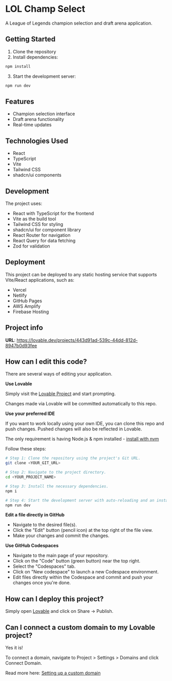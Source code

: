 # LOL Champ Select

A League of Legends champion selection and draft arena application.

## Getting Started

1. Clone the repository
2. Install dependencies:
```bash
npm install
```
3. Start the development server:
```bash
npm run dev
```

## Features

- Champion selection interface
- Draft arena functionality
- Real-time updates

## Technologies Used

- React
- TypeScript
- Vite
- Tailwind CSS
- shadcn/ui components

## Development

The project uses:
- React with TypeScript for the frontend
- Vite as the build tool
- Tailwind CSS for styling
- shadcn/ui for component library
- React Router for navigation
- React Query for data fetching
- Zod for validation

## Deployment

This project can be deployed to any static hosting service that supports Vite/React applications, such as:
- Vercel
- Netlify
- GitHub Pages
- AWS Amplify
- Firebase Hosting

## Project info

**URL**: https://lovable.dev/projects/443d91ad-539c-44dd-812d-8947b0d93fee

## How can I edit this code?

There are several ways of editing your application.

**Use Lovable**

Simply visit the [Lovable Project](https://lovable.dev/projects/443d91ad-539c-44dd-812d-8947b0d93fee) and start prompting.

Changes made via Lovable will be committed automatically to this repo.

**Use your preferred IDE**

If you want to work locally using your own IDE, you can clone this repo and push changes. Pushed changes will also be reflected in Lovable.

The only requirement is having Node.js & npm installed - [install with nvm](https://github.com/nvm-sh/nvm#installing-and-updating)

Follow these steps:

```sh
# Step 1: Clone the repository using the project's Git URL.
git clone <YOUR_GIT_URL>

# Step 2: Navigate to the project directory.
cd <YOUR_PROJECT_NAME>

# Step 3: Install the necessary dependencies.
npm i

# Step 4: Start the development server with auto-reloading and an instant preview.
npm run dev
```

**Edit a file directly in GitHub**

- Navigate to the desired file(s).
- Click the "Edit" button (pencil icon) at the top right of the file view.
- Make your changes and commit the changes.

**Use GitHub Codespaces**

- Navigate to the main page of your repository.
- Click on the "Code" button (green button) near the top right.
- Select the "Codespaces" tab.
- Click on "New codespace" to launch a new Codespace environment.
- Edit files directly within the Codespace and commit and push your changes once you're done.

## How can I deploy this project?

Simply open [Lovable](https://lovable.dev/projects/443d91ad-539c-44dd-812d-8947b0d93fee) and click on Share -> Publish.

## Can I connect a custom domain to my Lovable project?

Yes it is!

To connect a domain, navigate to Project > Settings > Domains and click Connect Domain.

Read more here: [Setting up a custom domain](https://docs.lovable.dev/tips-tricks/custom-domain#step-by-step-guide)
